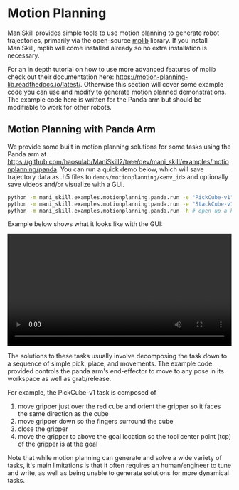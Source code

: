 # Motion Planning

ManiSkill provides simple tools to use motion planning to generate robot trajectories, primarily via the open-source [mplib](https://github.com/haosulab/MPlib) library. If you install ManiSkill, mplib will come installed already so no extra installation is necessary.

For an in depth tutorial on how to use more advanced features of mplib check out their documentation here: https://motion-planning-lib.readthedocs.io/latest/. Otherwise this section will cover some example code you can use and modify to generate motion planned demonstrations. The example code here is written for the Panda arm but should be modifiable to work for other robots.

## Motion Planning with Panda Arm

We provide some built in motion planning solutions for some tasks using the Panda arm at https://github.com/haosulab/ManiSkill2/tree/dev/mani_skill/examples/motionplanning/panda. You can run a quick demo below, which will save trajectory data as .h5 files to `demos/motionplanning/<env_id>` and optionally save videos and/or visualize with a GUI.

```bash
python -m mani_skill.examples.motionplanning.panda.run -e "PickCube-v1" --save-video # runs headless and only saves video
python -m mani_skill.examples.motionplanning.panda.run -e "StackCube-v1" --visualize # opens up the GUI
python -m mani_skill.examples.motionplanning.panda.run -h # open up a help menu and also show what tasks have solutions
```

Example below shows what it looks like with the GUI:

<video preload="auto" controls="True" width="100%">
<source src="https://github.com/haosulab/ManiSkill2/raw/dev/docs/source/_static/videos/motionplanning-stackcube.mp4" type="video/mp4">
</video>

The solutions to these tasks usually involve decomposing the task down to a sequence of simple pick, place, and movements. The example code provided controls the panda arm's end-effector to move to any pose in its workspace as well as grab/release.

For example, the PickCube-v1 task is composed of
1. move gripper just over the red cube and orient the gripper so it faces the same direction as the cube
2. move gripper down so the fingers surround the cube
3. close the gripper
4. move the gripper to above the goal location so the tool center point (tcp) of the gripper is at the goal

Note that while motion planning can generate and solve a wide variety of tasks, it's main limitations is that it often requires an human/engineer to tune and write, as well as being unable to generate solutions for more dynamical tasks.
